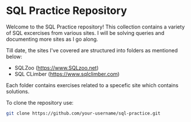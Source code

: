 # SQL Practice Repository

Welcome to the SQL Practice repository! This collection contains a variety of SQL excercises from various sites. I will be solving queries and documenting more sites as I go along. 


Till date, the sites I've covered are structured into folders as mentioned below:

- SQLZoo  (https://www.SQLzoo.net)
- SQL CLimber (https://www.sqlclimber.com)

Each folder contains exercises related to a specefic site which contains solutions.  



To clone the repository use: 

   ```sh
   git clone https://github.com/your-username/sql-practice.git
